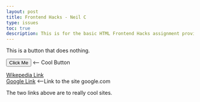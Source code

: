 ```yaml
---
layout: post
title: Frontend Hacks - Neil C
type: issues
toc: true
description: This is for the basic HTML Frontend Hacks assignment provided.
---
```


<div>
    <p>This is a button that does nothing.</p>
    <button>Click Me</button> 
    <p style="display: inline; margin: 0;">   <-- Cool Button</p>
</div>

<div>
    <p></p>
</div>

<div>
    <a href="https://www.wikipedia.org/">Wikepedia Link</a>
</div>

<div>
    <a href="https://www.google.com/">Google Link</a>  
    <p style="display: inline; margin: 0;">   <--Link to the site google.com</p>
</div>

<div>
    <p>The two links above are to really cool sites.</p>
</div>